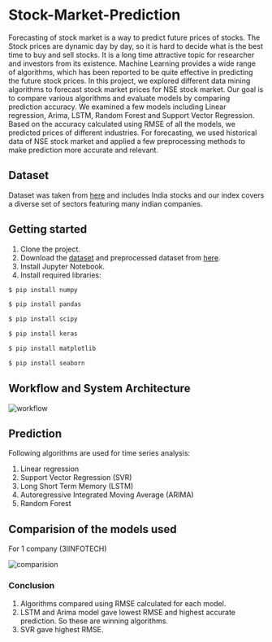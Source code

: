 # Stock-Market-Prediction

Forecasting of stock market is a way to predict future prices of stocks. The Stock prices are dynamic day by day, so it is hard to decide what is the best time to buy and sell stocks. It is a long time attractive topic for researcher and investors from its existence. Machine Learning provides a wide range of algorithms, which has been reported to be quite effective in predicting the future stock prices. In this project, we explored different data mining algorithms to forecast stock market prices for NSE stock market. Our goal is to compare various algorithms and evaluate models by comparing prediction accuracy. We examined a few models including Linear regression, Arima, LSTM, Random Forest and Support Vector Regression. Based on the accuracy calculated using RMSE of all the models, we predicted prices of different industries. For forecasting, we used historical data of NSE stock market and applied a few preprocessing methods to make prediction more accurate and relevant.

## Dataset

Dataset was taken from [here](https://www.kaggle.com/ramamet4/nse-company-stocks) and includes India stocks and our index covers a diverse set of sectors featuring many indian companies.

## Getting started

1. Clone the project.
2. Download the [dataset](https://github.com/ambikabohra/Stock-Market-Prediction/blob/master/groupeddf.csv.zip) and preprocessed dataset from [here](https://github.com/ambikabohra/Stock-Market-Prediction/blob/master/groupeddf.csv.zip).
3. Install Jupyter Notebook.
4. Install required libraries:
```bash
$ pip install numpy
```
```bash
$ pip install pandas
```
```bash
$ pip install scipy
```
```bash
$ pip install keras
```
```bash
$ pip install matplotlib
```
```bash
$ pip install seaborn
```
## Workflow and System Architecture

![workflow](https://github.com/ambikabohra/Stock-Market-Prediction/blob/master/Images/workflow1.png)

## Prediction 

Following algorithms are used for time series analysis:

1. Linear regression
2. Support Vector Regression (SVR)
3. Long Short Term Memory (LSTM)
4. Autoregressive Integrated Moving Average (ARIMA)
5. Random Forest

## Comparision of the models used 

For 1 company (3IINFOTECH)

![comparision](https://github.com/ambikabohra/Stock-Market-Prediction/blob/master/Images/graphs.png)

### Conclusion

1. Algorithms compared using RMSE calculated for each model.  
2. LSTM and Arima model gave lowest RMSE and highest accurate prediction. So these are winning algorithms.
3. SVR gave highest RMSE.
